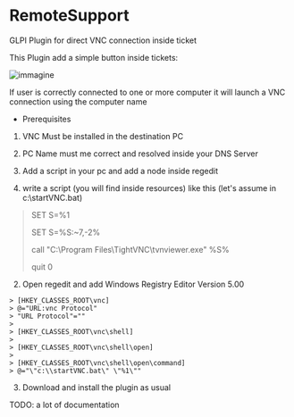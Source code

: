 # RemoteSupport
GLPI Plugin for direct VNC connection inside ticket

This Plugin add a simple button inside tickets: 

![immagine](https://user-images.githubusercontent.com/35736369/142444042-0cd5627b-5a5d-4586-8022-083e51d6f06c.png)

If user is correctly connected to one or more computer it will launch a VNC connection using the computer name


- Prerequisites
1) VNC Must be installed in the destination PC
2) PC Name must me correct and resolved inside your DNS Server
3) Add a script in your pc and add a node inside regedit


1) write a script (you will find inside resources) like this (let's assume in c:\startVNC.bat)
> SET S=%1
> 
> SET S=%S:~7,-2%
> 
> call "C:\Program Files\TightVNC\tvnviewer.exe" %S%
> 
> quit 0

2) Open regedit and add
Windows Registry Editor Version 5.00
```
> [HKEY_CLASSES_ROOT\vnc]
> @="URL:vnc Protocol"
> "URL Protocol"=""
> 
> [HKEY_CLASSES_ROOT\vnc\shell]
>
> [HKEY_CLASSES_ROOT\vnc\shell\open]
> 
> [HKEY_CLASSES_ROOT\vnc\shell\open\command]
> @="\"c:\\startVNC.bat\" \"%1\""
```
3) Download and install the plugin as usual


TODO: a lot of documentation

